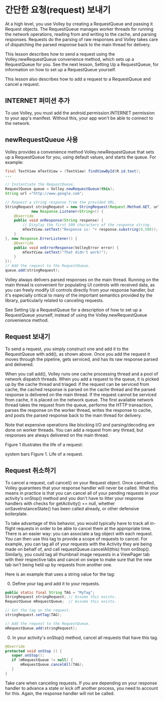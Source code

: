 # 간단한 요청(request) 보내기

At a high level, you use Volley by creating a RequestQueue and passing it Request objects. The RequestQueue manages worker threads for running the network operations, reading from and writing to the cache, and parsing responses. Requests do the parsing of raw responses and Volley takes care of dispatching the parsed response back to the main thread for delivery.

This lesson describes how to send a request using the Volley.newRequestQueue convenience method, which sets up a RequestQueue for you. See the next lesson, Setting Up a RequestQueue, for information on how to set up a RequestQueue yourself.

This lesson also describes how to add a request to a RequestQueue and cancel a request.

## INTERNET 퍼미션 추가
To use Volley, you must add the android.permission.INTERNET permission to your app's manifest. Without this, your app won't be able to connect to the network.

## newRequestQueue 사용
Volley provides a convenience method Volley.newRequestQueue that sets up a RequestQueue for you, using default values, and starts the queue. For example:

```java
final TextView mTextView = (TextView) findViewById(R.id.text);
...

// Instantiate the RequestQueue.
RequestQueue queue = Volley.newRequestQueue(this);
String url ="http://www.google.com";

// Request a string response from the provided URL.
StringRequest stringRequest = new StringRequest(Request.Method.GET, url,
            new Response.Listener<String>() {
    @Override
    public void onResponse(String response) {
        // Display the first 500 characters of the response string.
        mTextView.setText("Response is: "+ response.substring(0,500));
    }
}, new Response.ErrorListener() {
    @Override
    public void onErrorResponse(VolleyError error) {
        mTextView.setText("That didn't work!");
    }
});
// Add the request to the RequestQueue.
queue.add(stringRequest);
```
Volley always delivers parsed responses on the main thread. Running on the main thread is convenient for populating UI controls with received data, as you can freely modify UI controls directly from your response handler, but it's especially critical to many of the important semantics provided by the library, particularly related to canceling requests.

See Setting Up a RequestQueue for a description of how to set up a RequestQueue yourself, instead of using the Volley.newRequestQueue convenience method.

## Request 보내기
To send a request, you simply construct one and add it to the RequestQueue with add(), as shown above. Once you add the request it moves through the pipeline, gets serviced, and has its raw response parsed and delivered.

When you call add(), Volley runs one cache processing thread and a pool of network dispatch threads. When you add a request to the queue, it is picked up by the cache thread and triaged: if the request can be serviced from cache, the cached response is parsed on the cache thread and the parsed response is delivered on the main thread. If the request cannot be serviced from cache, it is placed on the network queue. The first available network thread takes the request from the queue, performs the HTTP transaction, parses the response on the worker thread, writes the response to cache, and posts the parsed response back to the main thread for delivery.

Note that expensive operations like blocking I/O and parsing/decoding are done on worker threads. You can add a request from any thread, but responses are always delivered on the main thread.

Figure 1 illustrates the life of a request:

system bars
Figure 1. Life of a request.

## Request 취소하기
To cancel a request, call cancel() on your Request object. Once cancelled, Volley guarantees that your response handler will never be called. What this means in practice is that you can cancel all of your pending requests in your activity's onStop() method and you don't have to litter your response handlers with checks for getActivity() == null, whether onSaveInstanceState() has been called already, or other defensive boilerplate.

To take advantage of this behavior, you would typically have to track all in-flight requests in order to be able to cancel them at the appropriate time. There is an easier way: you can associate a tag object with each request. You can then use this tag to provide a scope of requests to cancel. For example, you can tag all of your requests with the Activity they are being made on behalf of, and call requestQueue.cancelAll(this) from onStop(). Similarly, you could tag all thumbnail image requests in a ViewPager tab with their respective tabs and cancel on swipe to make sure that the new tab isn't being held up by requests from another one.

Here is an example that uses a string value for the tag:

0. Define your tag and add it to your requests.
 ```java
public static final String TAG = "MyTag";
StringRequest stringRequest; // Assume this exists.
RequestQueue mRequestQueue;  // Assume this exists.

// Set the tag on the request.
stringRequest.setTag(TAG);

// Add the request to the RequestQueue.
mRequestQueue.add(stringRequest);
 ```
0. In your activity's onStop() method, cancel all requests that have this tag.
 ```java
@Override
protected void onStop () {
    super.onStop();
    if (mRequestQueue != null) {
        mRequestQueue.cancelAll(TAG);
    }
}
 ```

Take care when canceling requests. If you are depending on your response handler to advance a state or kick off another process, you need to account for this. Again, the response handler will not be called.